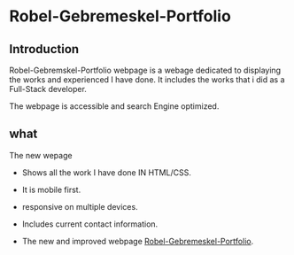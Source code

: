 # Robel-Gebremeskel-Portfolio

## Introduction

Robel-Gebremskel-Portfolio webpage is a webage dedicated to displaying the works and experienced I have done. It includes the works that i did as a Full-Stack developer.

The webpage is accessible and search Engine optimized.  

## what

The new wepage 
 - Shows all the work I have done IN HTML/CSS.
 - It is mobile first.
 - responsive on multiple devices.
 - Includes current contact information.
 
 


 - The new and improved webpage [Robel-Gebremeskel-Portfolio](https://robel-codes.github.io/Robel-Gebremeskel-Portfolio/).
